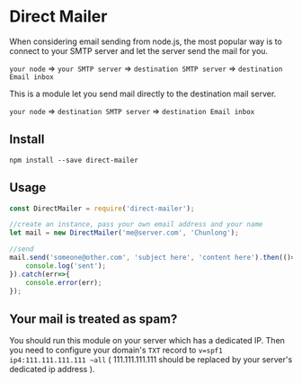 # Direct Mailer

When considering email sending from node.js, the most popular way is to connect to your SMTP server and let the server send the mail for you.

`your node` => `your SMTP server` => `destination SMTP server` => `destination Email inbox`

This is a module let you send mail directly to the destination mail server. 

`your node` => `destination SMTP server` => `destination Email inbox`


## Install

```
npm install --save direct-mailer
```

## Usage

```javascript
const DirectMailer = require('direct-mailer');

//create an instance, pass your own email address and your name
let mail = new DirectMailer('me@server.com', 'Chunlong');

//send
mail.send('someone@other.com', 'subject here', 'content here').then(()=>{
	console.log('sent');
}).catch(err=>{
	console.error(err);
});
```

## Your mail is treated as spam?

You should run this module on your server which has a dedicated IP. Then you need to configure your domain's `TXT` record to `v=spf1 ip4:111.111.111.111 ~all` ( 111.111.111.111 should be replaced by your server's dedicated ip address ).

